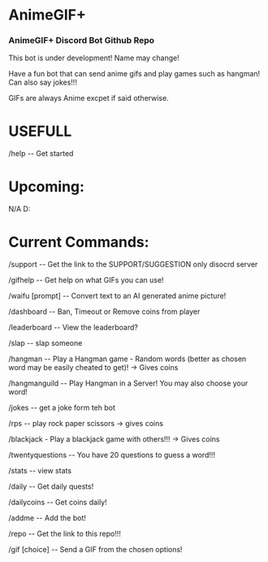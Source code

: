 # AnimeGIF+
### AnimeGIF+ Discord Bot Github Repo


This bot is under development! Name may change!

Have a fun bot that can send anime gifs and play games such as hangman! Can also say jokes!!!

GIFs are always Anime excpet if said otherwise.


# USEFULL

/help -- Get started

# Upcoming:

N/A D:

# Current Commands:

/support -- Get the link to the SUPPORT/SUGGESTION only disocrd server

/gifhelp -- Get help on what GIFs you can use!

/waifu [prompt] -- Convert text to an AI generated anime picture!

/dashboard -- Ban, Timeout or Remove coins from player

/leaderboard -- View the leaderboard?

/slap -- slap someone

/hangman -- Play a Hangman game - Random words (better as chosen word may be easily cheated to get)! -> Gives coins

/hangmanguild -- Play Hangman in a Server! You may also choose your word! 

/jokes -- get a joke form teh bot

/rps -- play rock paper scissors -> gives coins

/blackjack - Play a blackjack game with others!!! -> Gives coins

/twentyquestions -- You have 20 questions to guess a word!!!

/stats -- view stats

/daily -- Get daily quests!

/dailycoins -- Get coins daily!

/addme -- Add the bot!

/repo -- Get the link to this repo!!!

/gif [choice] -- Send a GIF from the chosen options!

